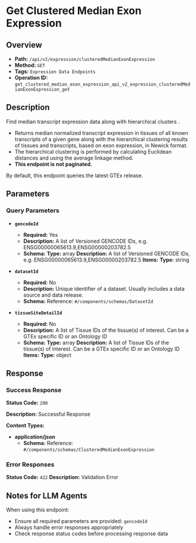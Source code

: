 # Get Clustered Median Exon Expression

## Overview
- **Path:** `/api/v2/expression/clusteredMedianExonExpression`
- **Method:** `GET`
- **Tags:** `Expression Data Endpoints`
- **Operation ID:** `get_clustered_median_exon_expression_api_v2_expression_clusteredMedianExonExpression_get`

## Description
Find median transcript expression data along with hierarchical clusters .

- Returns median normalized transcript expression in tissues of all known transcripts of a given gene along with the
hierarchical clustering results of tissues and transcripts, based on exon expression, in Newick format.
- The hierarchical clustering is performed by calculating Euclidean distances and using the average linkage method.
- **This endpoint is not paginated.**

By default, this endpoint queries the latest GTEx release.

## Parameters

### Query Parameters

- **`gencodeId`**
  - **Required:** Yes
  - **Description:** A list of Versioned GENCODE IDs, e.g. ENSG00000065613.9,ENSG00000203782.5
  - **Schema:** **Type:** array
**Description:** A list of Versioned GENCODE IDs, e.g. ENSG00000065613.9,ENSG00000203782.5
**Items:** **Type:** string

- **`datasetId`**
  - **Required:** No
  - **Description:** Unique identifier of a dataset. Usually includes a data source and data release.
  - **Schema:** Reference: `#/components/schemas/DatasetId`

- **`tissueSiteDetailId`**
  - **Required:** No
  - **Description:** A list of Tissue IDs of the tissue(s) of interest. Can be a GTEx specific ID or an Ontology ID
  - **Schema:** **Type:** array
**Description:** A list of Tissue IDs of the tissue(s) of interest. Can be a GTEx specific ID or an Ontology ID
**Items:** **Type:** object

## Response

### Success Response
**Status Code:** `200`

**Description:** Successful Response

**Content Types:**
- **application/json**
  - **Schema:** Reference: `#/components/schemas/ClusteredMedianExonExpression`

### Error Responses

**Status Code:** `422`
**Description:** Validation Error

## Notes for LLM Agents

When using this endpoint:
- Ensure all required parameters are provided: `gencodeId`
- Always handle error responses appropriately
- Check response status codes before processing response data